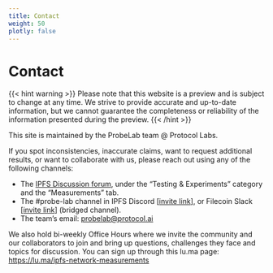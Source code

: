 ```yaml
---
title: Contact
weight: 50
plotly: false
---
```


# Contact

{{< hint warning >}}
Please note that this website is a preview and is subject to change at any time. 
We strive to provide accurate and up-to-date information, but we cannot guarantee 
the completeness or reliability of the information presented during the preview. 
{{< /hint >}}


This site is maintained by the ProbeLab team @ Protocol Labs.

If you spot inconsistencies, inaccurate claims, want to request additional results, or want to collaborate with us, please reach out using any of the following channels:

- The [IPFS Discussion forum](https://discuss.ipfs.tech/c/testing-and-experiments/measurements/39), under the “Testing & Experiments” category and the “Measurements” tab.
- The #probe-lab channel in IPFS Discord [[invite link](https://discord.gg/ipfs)], or Filecoin Slack [[invite link](https://filecoin.io/slack)] (bridged channel).
- The team’s email: probelab@protocol.ai

We also hold bi-weekly Office Hours where we invite the community and our collaborators to join and bring up questions, challenges they face and topics for discussion. You can sign up through this lu.ma page: https://lu.ma/ipfs-network-measurements
